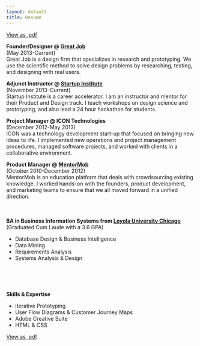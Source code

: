 ```yaml
---
layout: default
title: Resume
---
```

<a href="/JordanBraunResume.pdf">View as .pdf</a>

<strong>Founder/Designer @ <a href="http://www.greatjob.is">Great Job</a></strong></br>
(May 2013-Current)</br>
Great Job is a design firm that specializes in research and prototyping. We use the scientific method to solve design problems by researching, testing, and designing with real users.
</br>

<strong>Adjunct Instructor @ <a href="http://www.startupinstitute.com">Startup Institute</a></strong></br>
(November 2013-Current)</br>
Startup Institute is a career accelerator. I am an instructor and mentor for their Product and Design track. I teach workshops on design science and prototyping, and also lead a 24 hour hackathon for students.
</br>

<strong>Project Manager @ ICON Technologies</strong></br>
(December 2012-May 2013)</br>
ICON was a technology development start-up that focused on bringing new ideas to life. I implemented new operations and project management procedures, managed software projects, and worked with clients in a collaborative environment.
</br>

<strong>Product Manager @ <a href="http://www.mentormob.com">MentorMob</a></strong></br>
(October 2010-December 2012)</br>
MentorMob is an education platform that deals with crowdsourcing existing knowledge. I worked hands-on with the founders, product development, and marketing teams to ensure that we all moved forward in a unified direction.
</br>
</br>
</br>

<strong>BA in Business Information Systems from <a href="http://www.luc.edu">Loyola University Chicago</a></strong></br>
(Graduated Cum Laude with a 3.6 GPA)
- Database Design & Business Intelligence 
- Data Mining
- Requirements Analysis
- Systems Analysis & Design
</br>
</br>
</br>

<strong>Skills & Expertise</strong></br>
- Iterative Prototyping
- User Flow Diagrams & Customer Journey Maps
- Adobe Creative Suite
- HTML & CSS





<a href="/JordanBraunResume.pdf">View as .pdf</a>